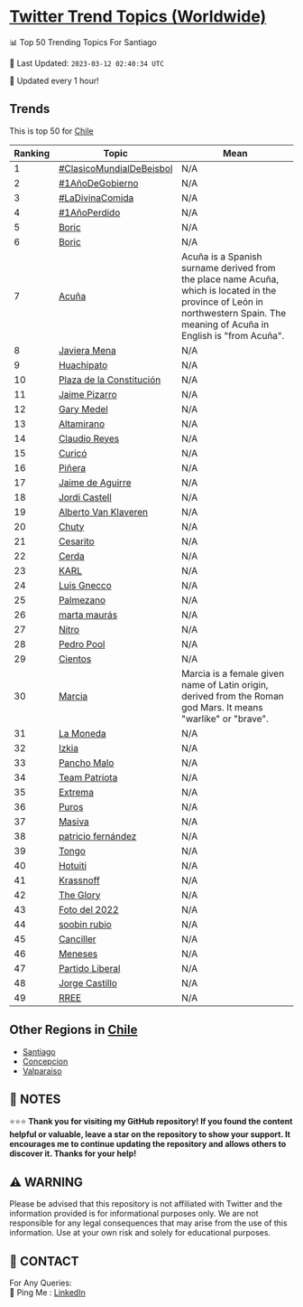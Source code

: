 [Twitter Trend Topics (Worldwide)](https://github.com/ErcinDedeoglu/Twitter-Trend-Topics)
==========


📊 Top 50 Trending Topics For Santiago

📆 Last Updated: `2023-03-12 02:40:34 UTC`

🔧 Updated every 1 hour!


## Trends

This is top 50 for [Chile](</Chile>)

| Ranking | Topic | Mean |
| ------- | ------------ | ------------ |
| 1 | [#ClasicoMundialDeBeisbol](http://twitter.com/search?q=%23ClasicoMundialDeBeisbol) | N/A |
| 2 | [#1AñoDeGobierno](http://twitter.com/search?q=%231A%c3%b1oDeGobierno) | N/A |
| 3 | [#LaDivinaComida](http://twitter.com/search?q=%23LaDivinaComida) | N/A |
| 4 | [#1AñoPerdido](http://twitter.com/search?q=%231A%c3%b1oPerdido) | N/A |
| 5 | [Boric](http://twitter.com/search?q=Boric) | N/A |
| 6 | [Boric](http://twitter.com/search?q=Boric) | N/A |
| 7 | [Acuña](http://twitter.com/search?q=Acu%c3%b1a) | Acuña is a Spanish surname derived from the place name Acuña, which is located in the province of León in northwestern Spain. The meaning of Acuña in English is "from Acuña". |
| 8 | [Javiera Mena](http://twitter.com/search?q=Javiera+Mena) | N/A |
| 9 | [Huachipato](http://twitter.com/search?q=Huachipato) | N/A |
| 10 | [Plaza de la Constitución](http://twitter.com/search?q=Plaza+de+la+Constituci%c3%b3n) | N/A |
| 11 | [Jaime Pizarro](http://twitter.com/search?q=Jaime+Pizarro) | N/A |
| 12 | [Gary Medel](http://twitter.com/search?q=Gary+Medel) | N/A |
| 13 | [Altamirano](http://twitter.com/search?q=Altamirano) | N/A |
| 14 | [Claudio Reyes](http://twitter.com/search?q=Claudio+Reyes) | N/A |
| 15 | [Curicó](http://twitter.com/search?q=Curic%c3%b3) | N/A |
| 16 | [Piñera](http://twitter.com/search?q=Pi%c3%b1era) | N/A |
| 17 | [Jaime de Aguirre](http://twitter.com/search?q=Jaime+de+Aguirre) | N/A |
| 18 | [Jordi Castell](http://twitter.com/search?q=Jordi+Castell) | N/A |
| 19 | [Alberto Van Klaveren](http://twitter.com/search?q=Alberto+Van+Klaveren) | N/A |
| 20 | [Chuty](http://twitter.com/search?q=Chuty) | N/A |
| 21 | [Cesarito](http://twitter.com/search?q=Cesarito) | N/A |
| 22 | [Cerda](http://twitter.com/search?q=Cerda) | N/A |
| 23 | [KARL](http://twitter.com/search?q=KARL) | N/A |
| 24 | [Luis Gnecco](http://twitter.com/search?q=Luis+Gnecco) | N/A |
| 25 | [Palmezano](http://twitter.com/search?q=Palmezano) | N/A |
| 26 | [marta maurás](http://twitter.com/search?q=marta+maur%c3%a1s) | N/A |
| 27 | [Nitro](http://twitter.com/search?q=Nitro) | N/A |
| 28 | [Pedro Pool](http://twitter.com/search?q=Pedro+Pool) | N/A |
| 29 | [Cientos](http://twitter.com/search?q=Cientos) | N/A |
| 30 | [Marcia](http://twitter.com/search?q=Marcia) | Marcia is a female given name of Latin origin, derived from the Roman god Mars. It means "warlike" or "brave". |
| 31 | [La Moneda](http://twitter.com/search?q=La+Moneda) | N/A |
| 32 | [Izkia](http://twitter.com/search?q=Izkia) | N/A |
| 33 | [Pancho Malo](http://twitter.com/search?q=Pancho+Malo) | N/A |
| 34 | [Team Patriota](http://twitter.com/search?q=Team+Patriota) | N/A |
| 35 | [Extrema](http://twitter.com/search?q=Extrema) | N/A |
| 36 | [Puros](http://twitter.com/search?q=Puros) | N/A |
| 37 | [Masiva](http://twitter.com/search?q=Masiva) | N/A |
| 38 | [patricio fernández](http://twitter.com/search?q=patricio+fern%c3%a1ndez) | N/A |
| 39 | [Tongo](http://twitter.com/search?q=Tongo) | N/A |
| 40 | [Hotuiti](http://twitter.com/search?q=Hotuiti) | N/A |
| 41 | [Krassnoff](http://twitter.com/search?q=Krassnoff) | N/A |
| 42 | [The Glory](http://twitter.com/search?q=The+Glory) | N/A |
| 43 | [Foto del 2022](http://twitter.com/search?q=Foto+del+2022) | N/A |
| 44 | [soobin rubio](http://twitter.com/search?q=soobin+rubio) | N/A |
| 45 | [Canciller](http://twitter.com/search?q=Canciller) | N/A |
| 46 | [Meneses](http://twitter.com/search?q=Meneses) | N/A |
| 47 | [Partido Liberal](http://twitter.com/search?q=Partido+Liberal) | N/A |
| 48 | [Jorge Castillo](http://twitter.com/search?q=Jorge+Castillo) | N/A |
| 49 | [RREE](http://twitter.com/search?q=RREE) | N/A |



## Other Regions in [Chile](</Chile>)

* [Santiago](</Chile/Santiago.md>)
* [Concepcion](</Chile/Concepcion.md>)
* [Valparaiso](</Chile/Valparaiso.md>)



## 📝 NOTES

⭐⭐⭐ **Thank you for visiting my GitHub repository! If you found the content helpful or valuable, leave a star on the repository to show your support. It encourages me to continue updating the repository and allows others to discover it. Thanks for your help!**


## ⚠️ WARNING

Please be advised that this repository is not affiliated with Twitter and the information provided is for informational purposes only. We are not responsible for any legal consequences that may arise from the use of this information. Use at your own risk and solely for educational purposes.


## 📨 CONTACT

 For Any Queries:  
            🏓 Ping Me : [LinkedIn](https://www.linkedin.com/in/ercindedeoglu/)
